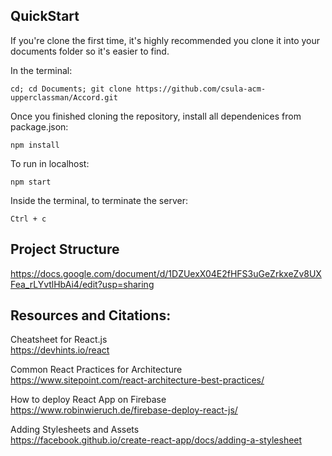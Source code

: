 ## QuickStart
If you're clone the first time, it's highly recommended you clone it into your documents folder so it's easier to find.  

In the terminal:
```
cd; cd Documents; git clone https://github.com/csula-acm-upperclassman/Accord.git
```
Once you finished cloning the repository, install all dependenices from package.json:
```
npm install
```
To run in localhost:
```
npm start
```

Inside the terminal, to terminate the server:
```
Ctrl + c
```

## Project Structure  
https://docs.google.com/document/d/1DZUexX04E2fHFS3uGeZrkxeZv8UXFea_rLYvtlHbAi4/edit?usp=sharing

## Resources and Citations:  

Cheatsheet for React.js  
https://devhints.io/react

Common React Practices for Architecture  
https://www.sitepoint.com/react-architecture-best-practices/

How to deploy React App on Firebase  
https://www.robinwieruch.de/firebase-deploy-react-js/

Adding Stylesheets and Assets  
https://facebook.github.io/create-react-app/docs/adding-a-stylesheet
